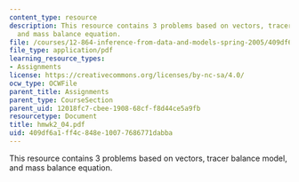 ```yaml
---
content_type: resource
description: This resource contains 3 problems based on vectors, tracer balance model,
  and mass balance equation.
file: /courses/12-864-inference-from-data-and-models-spring-2005/409df6a1ff4c848e10077686771dabba_hmwk2_04.pdf
file_type: application/pdf
learning_resource_types:
- Assignments
license: https://creativecommons.org/licenses/by-nc-sa/4.0/
ocw_type: OCWFile
parent_title: Assignments
parent_type: CourseSection
parent_uid: 12018fc7-cbee-1908-68cf-f8d44ce5a9fb
resourcetype: Document
title: hmwk2_04.pdf
uid: 409df6a1-ff4c-848e-1007-7686771dabba
---
```

This resource contains 3 problems based on vectors, tracer balance model, and mass balance equation.